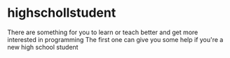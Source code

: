 # highschollstudent
There are something for you to learn or teach better and get more interested in programming
The first one can give you some help if you're a new high school student
